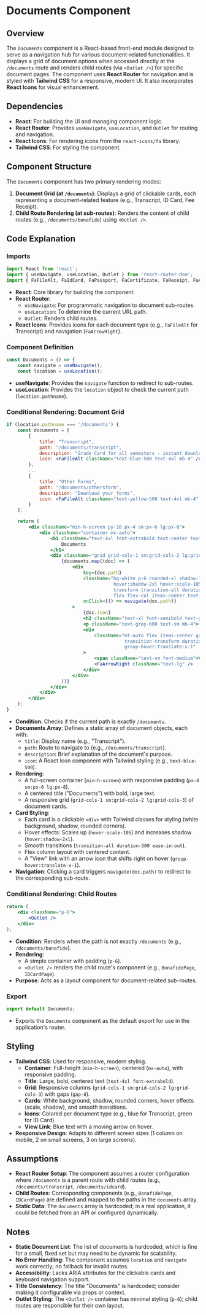 # Documents Component

## Overview

The `Documents` component is a React-based front-end module designed to serve as a navigation hub for various document-related functionalities. It displays a grid of document options when accessed directly at the `/documents` route and renders child routes (via `<Outlet />`) for specific document pages. The component uses **React Router** for navigation and is styled with **Tailwind CSS** for a responsive, modern UI. It also incorporates **React Icons** for visual enhancement.

## Dependencies

- **React**: For building the UI and managing component logic.
- **React Router**: Provides `useNavigate`, `useLocation`, and `Outlet` for routing and navigation.
- **React Icons**: For rendering icons from the `react-icons/fa` library.
- **Tailwind CSS**: For styling the component.

## Component Structure

The `Documents` component has two primary rendering modes:

1. **Document Grid (at `/documents`)**: Displays a grid of clickable cards, each representing a document-related feature (e.g., Transcript, ID Card, Fee Receipt).
2. **Child Route Rendering (at sub-routes)**: Renders the content of child routes (e.g., `/documents/bonafide`) using `<Outlet />`.

## Code Explanation

### Imports

```jsx
import React from 'react';
import { useNavigate, useLocation, Outlet } from 'react-router-dom';
import { FaFileAlt, FaIdCard, FaPassport, FaCertificate, FaReceipt, FaArrowRight } from 'react-icons/fa';
```

- **React**: Core library for building the component.
- **React Router**:
  - `useNavigate`: For programmatic navigation to document sub-routes.
  - `useLocation`: To determine the current URL path.
  - `Outlet`: Renders child routes.
- **React Icons**: Provides icons for each document type (e.g., `FaFileAlt` for Transcript) and navigation (`FaArrowRight`).

### Component Definition

```jsx
const Documents = () => {
    const navigate = useNavigate();
    const location = useLocation();
```

- **useNavigate**: Provides the `navigate` function to redirect to sub-routes.
- **useLocation**: Provides the `location` object to check the current path (`location.pathname`).

### Conditional Rendering: Document Grid

```jsx
if (location.pathname === '/documents') {
    const documents = [
        {
            title: "Transcript",
            path: "/documents/transcript",
            description: "Grade Card for all semesters - instant download",
            icon: <FaFileAlt className="text-blue-500 text-4xl mb-4" />
        },
        ...
        {
            title: "Other Forms",
            path: "/documents/othersform",
            description: "Download your forms",
            icon: <FaFileAlt className="text-yellow-500 text-4xl mb-4" />
        }
    ];

    return (
        <div className="min-h-screen py-10 px-4 sm:px-6 lg:px-8">
            <div className="container mx-auto">
                <h1 className="text-4xl font-extrabold text-center text-gray-800 mb-12">
                    Documents
                </h1>
                <div className="grid grid-cols-1 sm:grid-cols-2 lg:grid-cols-3 gap-8">
                    {documents.map((doc) => (
                        <div
                            key={doc.path}
                            className="bg-white p-6 rounded-xl shadow-lg cursor-pointer
                                       hover:shadow-2xl hover:scale-105
                                       transform transition-all duration-300 ease-in-out
                                       flex flex-col items-center text-center group"
                            onClick={() => navigate(doc.path)}
                        >
                            {doc.icon}
                            <h2 className="text-xl font-semibold text-gray-900 mb-2">{doc.title}</h2>
                            <p className="text-gray-600 text-sm mb-4">{doc.description}</p>
                            <div
                                className="mt-auto flex items-center gap-2 text-blue-600
                                           transition-transform duration-300 ease-in-out
                                           group-hover:translate-x-1"
                            >
                                <span className="text-sm font-medium">View</span>
                                <FaArrowRight className="text-lg" />
                            </div>
                        </div>
                    ))}
                </div>
            </div>
        </div>
    );
}
```

- **Condition**: Checks if the current path is exactly `/documents`.
- **Documents Array**: Defines a static array of document objects, each with:
  - `title`: Display name (e.g., "Transcript").
  - `path`: Route to navigate to (e.g., `/documents/transcript`).
  - `description`: Brief explanation of the document's purpose.
  - `icon`: A React Icon component with Tailwind styling (e.g., `text-blue-500`).
- **Rendering**:
  - A full-screen container (`min-h-screen`) with responsive padding (`px-4 sm:px-6 lg:px-8`).
  - A centered title ("Documents") with bold, large text.
  - A responsive grid (`grid-cols-1 sm:grid-cols-2 lg:grid-cols-3`) of document cards.
- **Card Styling**:
  - Each card is a clickable `<div>` with Tailwind classes for styling (white background, shadow, rounded corners).
  - Hover effects: Scales up (`hover:scale-105`) and increases shadow (`hover:shadow-2xl`).
  - Smooth transitions (`transition-all duration-300 ease-in-out`).
  - Flex column layout with centered content.
  - A "View" link with an arrow icon that shifts right on hover (`group-hover:translate-x-1`).
- **Navigation**: Clicking a card triggers `navigate(doc.path)` to redirect to the corresponding sub-route.

### Conditional Rendering: Child Routes

```jsx
return (
    <div className="p-6">
        <Outlet />
    </div>
);
```

- **Condition**: Renders when the path is not exactly `/documents` (e.g., `/documents/bonafide`).
- **Rendering**:
  - A simple container with padding (`p-6`).
  - `<Outlet />` renders the child route's component (e.g., `BonafidePage`, `IDCardPage`).
- **Purpose**: Acts as a layout component for document-related sub-routes.

### Export

```jsx
export default Documents;
```

- Exports the `Documents` component as the default export for use in the application's router.

## Styling

- **Tailwind CSS**: Used for responsive, modern styling.
  - **Container**: Full-height (`min-h-screen`), centered (`mx-auto`), with responsive padding.
  - **Title**: Large, bold, centered text (`text-4xl font-extrabold`).
  - **Grid**: Responsive columns (`grid-cols-1 sm:grid-cols-2 lg:grid-cols-3`) with gaps (`gap-8`).
  - **Cards**: White background, shadow, rounded corners, hover effects (scale, shadow), and smooth transitions.
  - **Icons**: Colored per document type (e.g., blue for Transcript, green for ID Card).
  - **View Link**: Blue text with a moving arrow on hover.
- **Responsive Design**: Adapts to different screen sizes (1 column on mobile, 2 on small screens, 3 on large screens).

## Assumptions

- **React Router Setup**: The component assumes a router configuration where `/documents` is a parent route with child routes (e.g., `/documents/transcript`, `/documents/idcard`).
- **Child Routes**: Corresponding components (e.g., `BonafidePage`, `IDCardPage`) are defined and mapped to the paths in the `documents` array.
- **Static Data**: The `documents` array is hardcoded; in a real application, it could be fetched from an API or configured dynamically.

## Notes

- **Static Document List**: The list of documents is hardcoded, which is fine for a small, fixed set but may need to be dynamic for scalability.
- **No Error Handling**: The component assumes `location` and `navigate` work correctly; no fallback for invalid routes.
- **Accessibility**: Lacks ARIA attributes for the clickable cards and keyboard navigation support.
- **Title Consistency**: The title "Documents" is hardcoded; consider making it configurable via props or context.
- **Outlet Styling**: The `<Outlet />` container has minimal styling (`p-6`); child routes are responsible for their own layout.
